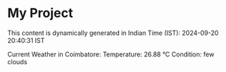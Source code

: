# My Project

This content is dynamically generated in Indian Time (IST): 2024-09-20 20:40:31 IST


Current Weather in Coimbatore:
Temperature: 26.88 °C
Condition: few clouds
